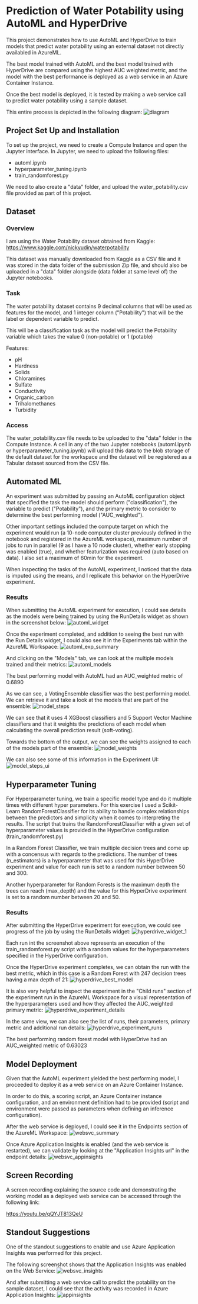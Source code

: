 # Prediction of Water Potability using AutoML and HyperDrive

This project demonstrates how to use AutoML and HyperDrive to train models that predict water potability using an external dataset not directly availabled in AzureML.

The best model trained with AutoML and the best model trained with HyperDrive are compared using the highest AUC weighted metric, and the model with the best performance is deployed as a web service in an Azure Container Instance.

Once the best model is deployed, it is tested by making a web service call to predict water potability using a sample dataset.

This entire process is depicted in the following diagram:
![diagram](screenshots/00_highlevel_diagram.png)


## Project Set Up and Installation
To set up the project, we need to create a Compute Instance and open the Jupyter interface. In Jupyter, we need to upload the following files:
- automl.ipynb
- hyperparameter_tuning.ipynb
- train_randomforest.py

We need to also create a "data" folder, and upload the water_potability.csv file provided as part of this project.

## Dataset

### Overview
I am using the Water Potability dataset obtained from Kaggle: https://www.kaggle.com/nickyudin/waterpotability

This dataset was manually downloaded from Kaggle as a CSV file and it was stored in the data folder of the submission Zip file, and should also be uploaded in a "data" folder alongside (data folder at same level of) the Jupyter notebooks.


### Task
The water potability dataset contains 9 decimal columns that will be used as features for the model, and 1 integer column ("Potability") that will be the label or dependent variable to predict.

This will be a classification task as the model will predict the Potability variable which takes the value 0 (non-potable) or 1 (potable)

Features:
- pH
- Hardness
- Solids
- Chloramines
- Sulfate
- Conductivity
- Organic_carbon
- Trihalomethanes
- Turbidity

### Access
The water_potability.csv file needs to be uploaded to the "data" folder in the Compute Instance. A cell in any of the two Jupyter notebooks (automl.ipynb or hyperparameter_tuning.ipynb) will upload this data to the blob storage of the default dataset for the workspace and the dataset will be registered as a Tabular dataset sourced from the CSV file.

## Automated ML
An experiment was submitted by passing an AutoML configuration object that specified the task the model should perform ("classification"), the variable to predict ("Potability"), and the primary metric to consider to determine the best performing model ("AUC_weighted").

Other important settings included the compute target on which the experiment would run (a 10-node computer cluster previously defined in the notebook and registered in the AzureML workspace), maximum number of jobs to run in parallel (9 as I have a 10 node cluster), whether early stopping was enabled (true), and whether featurization was required (auto based on data). I also set a maximum of 60min for the experiment.

When inspecting the tasks of the AutoML experiment, I noticed that the data is imputed using the means, and I replicate this behavior on the HyperDrive experiment.


### Results

When submitting the AutoML experiment for execution, I could see details as the models were being trained by using the RunDetails widget as shown in the screenshot below:
![automl_widget](screenshots/01_automl_rundetails_widget.png)

Once the experiment completed, and addition to seeing the best run with the Run Details widget, I could also see it in the Experiments tab within the AzureML Workspace:
![automl_exp_summary](screenshots/02_automl_experiment_summary.png)

And clicking on the "Models" tab, we can look at the multiple models trained and their metrics:
![automl_models](screenshots/03_automl_models.png)

The best performing model with AutoML had an AUC_weighted metric of 0.6890

As we can see, a VotingEnsemble classifier was the best performing model. We can retrieve it and take a look at the models that are part of the ensemble:
![model_steps](screenshots/031_fittedmodel_steps.png)

We can see that it uses 4 XGBoost classifiers and 5 Support Vector Machine classifiers and that it weights the predictions of each model when calculating the overall prediction result (soft-voting).

Towards the bottom of the output, we can see the weights assigned to each of the models part of the ensemble:
![model_weights](screenshots/032_fittedmodel_weights.png)

We can also see some of this information in the Experiment UI:
![model_steps_ui](screenshots/033_fittedmodel_gui.png)


## Hyperparameter Tuning
For Hyperparameter tuning, we train a specific model type and do it multiple times with different hyper parameters. For this exercise I used a Scikit-Learn RandomForestClassifier for its ability to handle complex relationships between the predictors and simplicity when it comes to interpreting the results. The script that trains the RandomForestClassifier with a given set of hyperparameter values is provided in the HyperDrive configuration (train_randomforest.py)

In a Random Forest Classifier, we train multiple decision trees and come up with a concensus with regards to the predictions. The number of trees (n_estimators) is a hyperparameter that was used for this HyperDrive experiment and value for each run is set to a random number between 50 and 300.

Another hyperparameter for Random Forests is the maximum depth the trees can reach (max_depth) and the value for this HyperDrive experiment is set to a random number between 20 and 50.


### Results
After submitting the HyperDrive experiment for execution, we could see progress of the job by using the RunDetails widget:
![hyperdrive_widget_1](screenshots/04_hyperdrive_rundetails_widget.png)

Each run int the screenshot above represents an execution of the train_randomforest.py script with a random values for the hyperparameters specified in the HyperDrive configuration.

Once the HyperDrive experiment completes, we can obtain the run with the best metric, which in this case is a Random Forest with 247 decision trees having a max depth of 21:
![hyperdrive_best_model](screenshots/06_hyperdrive_bestmodel_details.png)

It is also very helpful to inspect the experiment in the "Child runs" section of the experiment run in the AzureML Workspace for a visual representation of the hyperparameters used and how they affected the AUC_weighted primary metric:
![hyperdrive_experiment_details](screenshots/07_hyperdrive_experiment_details.png)

In the same view, we can also see the list of runs, their parameters, primary metric and additional run details:
![hyperdrive_experiment_runs](screenshots/08_hyperdrive_experiment_runs.png)

The best performing random forest model with HyperDrive had an AUC_weighted metric of 0.63023

## Model Deployment
Given that the AutoML experiment yielded the best performing model, I proceeded to deploy it as a web service on an Azure Container Instance.

In order to do this, a scoring script, an Azure Container instance configuration, and an environment definition had to be provided (script and environment were passed as parameters when defining an inference configuration). 

After the web service is deployed, I could see it in the Endpoints section of the AzureML Workspace:
![websvc_summary](screenshots/09_webservice_summary.png)

Once Azure Application Insights is enabled (and the web service is restarted), we can validate by looking at the "Application Insights url" in the endpoint details:
![websvc_appinsights](screenshots/10_webservice_appinsights.png)

## Screen Recording
A screen recording explaining the source code and demonstrating the working model as a deployed web service can be accessed through the following link:

https://youtu.be/qQYJT813QeU


## Standout Suggestions
One of the standout suggestions to enable and use Azure Application Insights was performed for this project.

The following screenshot shows that the Application Insights was enabled on the Web Service:
![websvc_insights](screenshots/10_webservice_appinsights.png)

And after submitting a web service call to predict the potability on the sample dataset, I could see that the activity was recorded in Azure Application Insights:
![appinsights](screenshots/11_appinsights.png)
